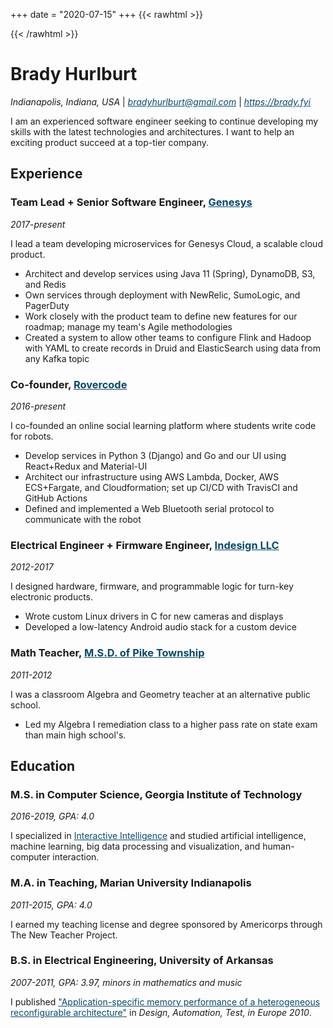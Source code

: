 
+++
date = "2020-07-15"
+++
{{< rawhtml >}}
<style>
a {
    color: #08496c;
}

@media print {
    body {
    line-height: 1.0;
    font-size: 13px;
    font-weight: 350;
    margin: 0px auto;
    }
    p {
        margin-block-start: 0.5em;
        margin-block-end: 0.5em;
    }
    ul {
        margin-block-start: 0.5em;
        margin-block-end: 0.5em;
    }
    a {
        text-decoration: none;
        color: #444;
    }
    h1,
    h2,
    h3 {
    font-weight: 700;
    }
    h1 {
    line-height: 2.1;
    }
    h2 {
    line-height: 1.5;
    }
    h3 {
        line-height: 1;
        margin-block-start: 1.2em;
        margin-block-end: 0.5em;
    }
}
</style>
{{< /rawhtml >}}


# Brady Hurlburt

*Indianapolis, Indiana, USA* | *bradyhurlburt@gmail.com* | *https://brady.fyi*

I am an experienced software engineer seeking to continue developing my skills with the latest technologies and architectures. I want to help an exciting product succeed at a top-tier company.

## Experience

### Team Lead + Senior Software Engineer, [Genesys](https://www.genesys.com/genesys-cloud)
*2017-present*

I lead a team developing microservices for Genesys Cloud, a scalable cloud product.

* Architect and develop services using Java 11 (Spring), DynamoDB, S3, and Redis
* Own services through deployment with NewRelic, SumoLogic, and PagerDuty
* Work closely with the product team to define new features for our roadmap; manage my team's Agile methodologies
* Created a system to allow other teams to configure Flink and Hadoop with YAML to create records in Druid and ElasticSearch using data from any Kafka topic

### Co-founder, [Rovercode](https://rovercode.com/)
*2016-present*

I co-founded an online social learning platform where students write code for robots.

* Develop services in Python 3 (Django) and Go and our UI using React+Redux and Material-UI
* Architect our infrastructure using AWS Lambda, Docker, AWS ECS+Fargate, and Cloudformation; set up CI/CD with TravisCI and GitHub Actions
* Defined and implemented a Web Bluetooth serial protocol to communicate with the robot

### Electrical Engineer + Firmware Engineer, [Indesign LLC](https://indesign-llc.com/)
*2012-2017*

I designed hardware, firmware, and programmable logic for turn-key electronic
products.

* Wrote custom Linux drivers in C for new cameras and displays
* Developed a low-latency Android audio stack for a custom device


### Math Teacher, [M.S.D. of Pike Township](https://en.wikipedia.org/wiki/Metropolitan_School_District_of_Pike_Township)
*2011-2012*

I was a classroom Algebra and Geometry teacher at an alternative public school.

* Led my Algebra I remediation class to a higher pass rate on state exam than main high school's.

## Education

### M.S. in Computer Science, Georgia Institute of Technology
*2016-2019, GPA: 4.0*

I specialized in [Interactive Intelligence](https://omscs.gatech.edu/specialization-interactive-intelligence) and studied artificial intelligence,
machine learning, big data processing and visualization, and human-computer interaction.

### M.A. in Teaching, Marian University Indianapolis
*2011-2015, GPA: 4.0*

I earned my teaching license and degree sponsored by Americorps through The New Teacher Project.

### B.S. in Electrical Engineering, University of Arkansas
*2007-2011, GPA: 3.97, minors in mathematics and music*

I published ["Application-specific memory performance of a heterogeneous reconfigurable architecture"](https://www.google.com/url?sa=t&rct=j&q=&esrc=s&source=web&cd=&cad=rja&uact=8&ved=2ahUKEwiLgJjvzs_qAhXQGM0KHfJSBTsQFjADegQIARAB&url=https%3A%2F%2Fwww.date-conference.com%2Fproceedings-archive%2FPAPERS%2F2010%2FDATE10%2FPDFFILES%2F04.4_3.PDF&usg=AOvVaw2z-gYTqjW5a1ks9mSLoCZI) in *Design, Automation, Test, in Europe 2010*.


